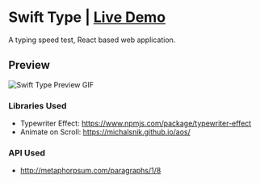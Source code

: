# Swift Type | [Live Demo](https://swift-type.web.app/)

A typing speed test, React based web application.

## Preview

![Swift Type Preview GIF](https://github.com/asaxena012/swifttype/blob/master/swift-type-demo-cut-final.gif)

### Libraries Used

- Typewriter Effect: https://www.npmjs.com/package/typewriter-effect
- Animate on Scroll: https://michalsnik.github.io/aos/

### API Used

- http://metaphorpsum.com/paragraphs/1/8
